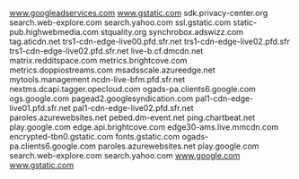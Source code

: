 www.googleadservices.com
www.gstatic.com
sdk.privacy-center.org
search.web-explore.com
search.yahoo.com
ssl.gstatic.com
static-pub.highwebmedia.com
stquality.org
synchrobox.adswizz.com
tag.aticdn.net
trs1-cdn-edge-live00.pfd.sfr.net
trs1-cdn-edge-live02.pfd.sfr
trs1-cdn-edge-live02.pfd.sfr.net
live-b.cf.dmcdn.net
matrix.redditspace.com
metrics.brightcove.com
metrics.doppiostreams.com
msadsscale.azureedge.net
mytools.management
ncdn-live-bfm.pfd.sfr.net
nextms.dcapi.tagger.opecloud.com
ogads-pa.clients6.google.com
ogs.google.com
pagead2.googlesyndication.com
pal1-cdn-edge-live01.pfd.sfr.net
pal1-cdn-edge-live02.pfd.sfr.net
paroles.azurewebsites.net
pebed.dm-event.net
ping.chartbeat.net
play.google.com
edge.api.brightcove.com
edge30-ams.live.mmcdn.com
encrypted-tbn0.gstatic.com
fonts.gstatic.com
ogads-pa.clients6.google.com
paroles.azurewebsites.net
play.google.com
search.web-explore.com
search.yahoo.com
www.google.com
www.gstatic.com

